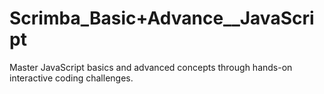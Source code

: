 # Scrimba_Basic+Advance__JavaScript
 Master JavaScript basics and advanced concepts through hands-on interactive coding challenges.
